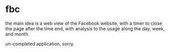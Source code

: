 # fbc

the main idea is a web view of the Facebook website, with a timer to close the page after the time end,
with analysis to the usage along the day, week, and month.

un-completed application, sorry.
